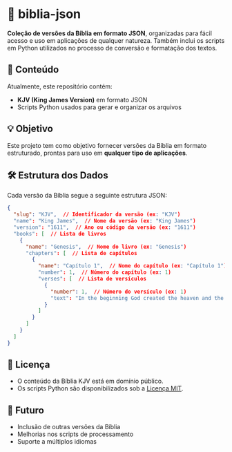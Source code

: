 # 📖 biblia-json

**Coleção de versões da Bíblia em formato JSON**, organizadas para fácil acesso e uso em aplicações de qualquer natureza. Também inclui os scripts em Python utilizados no processo de conversão e formatação dos textos.

## 📂 Conteúdo

Atualmente, este repositório contém:

- **KJV (King James Version)** em formato JSON  
- Scripts Python usados para gerar e organizar os arquivos

## 💡 Objetivo

Este projeto tem como objetivo fornecer versões da Bíblia em formato estruturado, prontas para uso em **qualquer tipo de aplicações**.

## 🛠 Estrutura dos Dados

Cada versão da Bíblia segue a seguinte estrutura JSON:

```json
{
  "slug": "KJV",  // Identificador da versão (ex: "KJV")
  "name": "King James",  // Nome da versão (ex: "King James")
  "version": "1611",  // Ano ou código da versão (ex: "1611")
  "books": [  // Lista de livros
    {
      "name": "Genesis",  // Nome do livro (ex: "Genesis")
      "chapters": [  // Lista de capítulos
        {
          "name": "Capítulo 1",  // Nome do capítulo (ex: "Capítulo 1")
          "number": 1,  // Número do capítulo (ex: 1)
          "verses": [  // Lista de versículos
            {
              "number": 1,  // Número do versículo (ex: 1)
              "text": "In the beginning God created the heaven and the earth."  // Texto do versículo
            }
          ]
        }
      ]
    }
  ]
}
```

## 📜 Licença

- O conteúdo da Bíblia KJV está em domínio público.  
- Os scripts Python são disponibilizados sob a [Licença MIT](LICENSE).

## 🚧 Futuro

- Inclusão de outras versões da Bíblia  
- Melhorias nos scripts de processamento  
- Suporte a múltiplos idiomas
  
